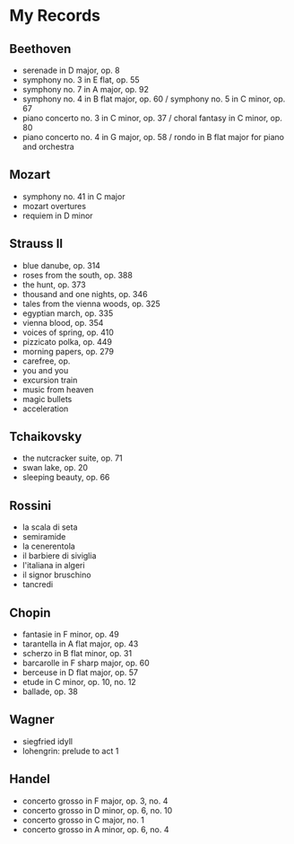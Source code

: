 # My Records

## Beethoven

* serenade in D major, op. 8
* symphony no. 3 in E flat, op. 55
* symphony no. 7 in A major, op. 92
* symphony no. 4 in B flat major, op. 60 / symphony no. 5 in C minor, op. 67
* piano concerto no. 3 in C minor, op. 37 / choral fantasy in C minor, op. 80
* piano concerto no. 4 in G major, op. 58 / rondo in B flat major for piano and orchestra

## Mozart

* symphony no. 41 in C major
* mozart overtures
* requiem in D minor

## Strauss II

* blue danube, op. 314
* roses from the south, op. 388
* the hunt, op. 373
* thousand and one nights, op. 346
* tales from the vienna woods, op. 325
* egyptian march, op. 335
* vienna blood, op. 354
* voices of spring, op. 410
* pizzicato polka, op. 449
* morning papers, op. 279
* carefree, op.
* you and you
* excursion train
* music from heaven
* magic bullets
* acceleration

## Tchaikovsky

* the nutcracker suite, op. 71
* swan lake, op. 20
* sleeping beauty, op. 66

## Rossini

* la scala di seta
* semiramide
* la cenerentola
* il barbiere di siviglia
* l'italiana in algeri
* il signor bruschino
* tancredi

## Chopin

* fantasie in F minor, op. 49
* tarantella in A flat major, op. 43
* scherzo in B flat minor, op. 31
* barcarolle in F sharp major, op. 60
* berceuse in D flat major, op. 57
* etude in C minor, op. 10, no. 12
* ballade, op. 38

## Wagner

* siegfried idyll
* lohengrin: prelude to act 1

## Handel

* concerto grosso in F major, op. 3, no. 4
* concerto grosso in D minor, op. 6, no. 10
* concerto grosso in C major, no. 1
* concerto grosso in A minor, op. 6, no. 4

